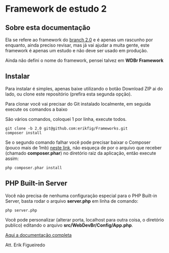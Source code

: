 # Framework de estudo 2

## Sobre esta documentação

Ela se refere ao framework do [branch 2.0](https://github.com/erikfig/Frameworks/tree/2.0) e é apenas um rascunho por enquanto, ainda preciso revisar, mas já vai ajudar a muita gente, este framework é apenas um estudo e não deve ser usado em produção.

Ainda não defini o nome do framework, pensei talvez em **WDBr Framework**

## Instalar

Para instalar é simples, apenas baixe utilizando o botão Download ZIP ai do lado, ou clone este repositório (prefira esta segunda opção).

Para clonar você vai precisar do Git instalado localmente, em seguida execute os comandos a baixo

São vários comandos, coloquei 1 por linha, execute todos.

    git clone -b 2.0 git@github.com:erikfig/Frameworks.git
    composer install

Se o segundo comando falhar você pode precisar baixar o Composer (pouco mais de 1mb) [neste link](https://getcomposer.org/download/), não esqueça de por o arquivo que receber (chamado **composer.phar**) no diretório raiz da aplicação, então execute assim:

    php composer.phar install

## PHP Built-in Server

Você não precisa de nenhuma configuração especial para o PHP Built-in Server, basta rodar o arquivo **server.php** em linha de comando:

    php server.php

Você pode personalizar (alterar porta, localhost para outra coisa, o diretório publico) editando o arquivo **src/WebDevBr/Config/App.php**.

[Aqui a documentação completa](https://github.com/WebDevBr/Framework/wiki)

Att. Erik Figueiredo